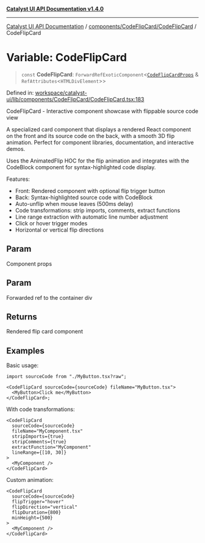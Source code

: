 [**Catalyst UI API Documentation v1.4.0**](../../../../README.md)

---

[Catalyst UI API Documentation](../../../../README.md) / [components/CodeFlipCard/CodeFlipCard](../README.md) / CodeFlipCard

# Variable: CodeFlipCard

> `const` **CodeFlipCard**: `ForwardRefExoticComponent`\<[`CodeFlipCardProps`](../interfaces/CodeFlipCardProps.md) & `RefAttributes`\<`HTMLDivElement`\>\>

Defined in: [workspace/catalyst-ui/lib/components/CodeFlipCard/CodeFlipCard.tsx:183](https://github.com/TheBranchDriftCatalyst/catalyst-ui/blob/main/lib/components/CodeFlipCard/CodeFlipCard.tsx#L183)

CodeFlipCard - Interactive component showcase with flippable source code view

A specialized card component that displays a rendered React component on the front
and its source code on the back, with a smooth 3D flip animation. Perfect for
component libraries, documentation, and interactive demos.

Uses the AnimatedFlip HOC for the flip animation and integrates with the CodeBlock
component for syntax-highlighted code display.

Features:

- Front: Rendered component with optional flip trigger button
- Back: Syntax-highlighted source code with CodeBlock
- Auto-unflip when mouse leaves (500ms delay)
- Code transformations: strip imports, comments, extract functions
- Line range extraction with automatic line number adjustment
- Click or hover trigger modes
- Horizontal or vertical flip directions

## Param

Component props

## Param

Forwarded ref to the container div

## Returns

Rendered flip card component

## Examples

Basic usage:

```tsx
import sourceCode from "./MyButton.tsx?raw";

<CodeFlipCard sourceCode={sourceCode} fileName="MyButton.tsx">
  <MyButton>Click me</MyButton>
</CodeFlipCard>;
```

With code transformations:

```tsx
<CodeFlipCard
  sourceCode={sourceCode}
  fileName="MyComponent.tsx"
  stripImports={true}
  stripComments={true}
  extractFunction="MyComponent"
  lineRange={[10, 30]}
>
  <MyComponent />
</CodeFlipCard>
```

Custom animation:

```tsx
<CodeFlipCard
  sourceCode={sourceCode}
  flipTrigger="hover"
  flipDirection="vertical"
  flipDuration={800}
  minHeight={500}
>
  <MyComponent />
</CodeFlipCard>
```
